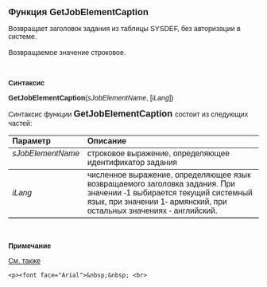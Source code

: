 <html>
<head>
<title>GetJobElementCaption</title>
</head>

<body>

<p><strong><font size="4" face="Arial">Функция GetJobElementCaption</font></strong></p>

<p class="label"><font face="Arial">Возвращает заголовок задания из таблицы SYSDEF, 
    без авторизации в системе.<br>
<br>
Возвращаемое значение строковое.</font></p>

<p class="label">&nbsp;</p>

<p class="label"><font face="Arial"><b>Синтаксис</b></font></p>

<p><strong><font face="Arial">GetJobElementCaption</font></strong><font face="Arial">(<em>sJobElementName</em>, 
    [<em>iLang</em>])</font></p>

<p><font face="Arial">Синтаксис функции <strong><font size="4" face="Arial">
    GetJobElementCaption </font></strong>состоит из следующих частей:</font></p>

<table border="1" cellPadding="5" cols="2" frame="below" rules="rows">
<TBODY>
  <tr vAlign="top">
    <td class="label" width="29%"><font face="Arial"><b>Параметр</b></font></td>
    <td class="label" width="71%"><font face="Arial"><strong>Описание</strong></font></td>
  </tr>
  <tr vAlign="top">
    <td width="29%"><font face="Arial"><em>sJobElementName</em></font></td>
    <td width="71%"><font face="Arial">строковое выражение, определяющее идентификатор 
        задания</font></td>
  </tr>
    <tr>
    <td width="29%"><font face="Arial"><em>iLang</em></font></td>
    <td width="71%"><font face="Arial">численное выражение, определяющее язык 
        возвращаемого заголовка задания. При значении -1 выбирается текущий системный 
        язык, при значении 1- армянский, при остальных значениях - английский.</font></td>
    </tr>
</TBODY>
</table>

<p class="label"><br>
</p>

<p class="label"><font face="Arial"><b>Примечание</b></font></p>

<p class="label"><a href="../../functions.html"><font face="Arial">См. 
также</font></a></p>

    <p><font face="Arial">&nbsp;&nbsp; <br>
</font></p>
</body>
</html>
